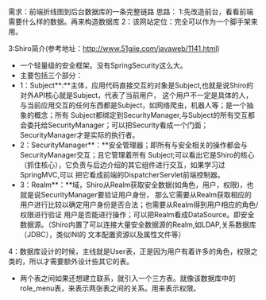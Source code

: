 需求：前端折线图到后台数据库的一条完整链路
思路：
1:先改造前台，看看前端需要什么样的数据。再来构造数据库
2：该网站定位：完全可以作为一个脚手架来用。

3:Shiro简介(参考地址：http://www.51gjie.com/javaweb/1141.html)
- 一个轻量级的安全框架。没有SpringSecurity这么大。
- 主要包括三个部分：
- 1：Subject**:**主体，应用代码直接交互的对象是Subject,也就是说Shiro的对外API核心就是Subject，代表了当前用户，
这个用户不一定是具体的人，与当前应用交互的任何东西都是Subject，如网络爬虫，机器人等；是一个抽象的概念；所有
Subject都绑定到SecurityManager,与Subject的所有交互都会委托给SecurityManager；可以把Security看成一个门面；
SecurityManager才是实际的执行者。
- 2：SecurityManager**：**安全管理器；即所有与安全相关的操作都会与SecurityManager交互；且它管理着所有
Subject;可以看出它是Shiro的核心（抓住核心），它负责与后边介绍的其它组件进行交互，如果学习过SpringMVC,可以
把它看成前端的DispatcherServlet前端控制器。
- 3：Realm**：**域，Shiro从Realm获取安全数据(如角色，用户，权限)，也就是说SecurityManager要验证用户身份，
那么它需要从Realm获取相应的用户进行比较以确定用户身份是否合法；也需要从Realm得到用户相应的角色/权限进行验证
用户是否能进行操作；可以把Realm看成DataSource。即安全数据源。（Shiro内置了可以连接大量安全数据源的Realm,如LDAP,关系数据库（JDBC），类似INI的
文本配置资源以及属性文件等）

4：数据库设计的时候，主线就是User表，正是因为用户有着许多的角色，权限之类的，所以才需要额外设计些其它的表。
- 两个表之间如果还想建立联系，就引入一个三方表。就像该数据库中的role_menu表，来表示两张表之间的关系。用来表示权限。